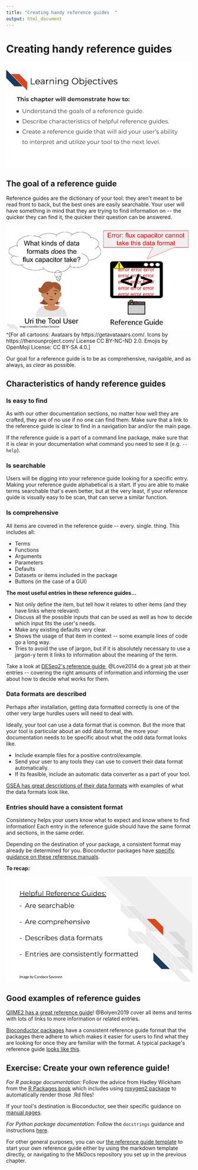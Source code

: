 ```yaml
---
title: "Creating handy reference guides  "
output: html_document
---
```




# Creating handy reference guides

<img src="resources/images/07-reference_guides_files/figure-html//1cd434bkLer_CJ04GzpsZwzeEA9gjc5Ho6QimiHPbyEg_gd422c5de97_0_48.png" title="This chapter will demonstrate how to: Understand the goals of a reference guide. Describe characteristics of helpful reference guides. Create a reference guide that will aid your user’s ability to interpret and utilize your tool to the next level." alt="This chapter will demonstrate how to: Understand the goals of a reference guide. Describe characteristics of helpful reference guides. Create a reference guide that will aid your user’s ability to interpret and utilize your tool to the next level."  />

## The goal of a reference guide

Reference guides are the dictionary of your tool: they aren't meant to be read front to back, but the best ones are easily searchable. Your user will have something in mind that they are trying to find information on -- the quicker they can find it, the quicker their question can be answered.

<img src="resources/images/07-reference_guides_files/figure-html//1cd434bkLer_CJ04GzpsZwzeEA9gjc5Ho6QimiHPbyEg_gcdcbd8d802_0_97.png" title="Uri the tool user has encountered an error in the tool that says Error flux capacitor cannot take this data format. This causes Uri to think of a question: What kinds of data formats does the flux capacitor take? This will lead Uri to look up flux capacitor in the reference guide." alt="Uri the tool user has encountered an error in the tool that says Error flux capacitor cannot take this data format. This causes Uri to think of a question: What kinds of data formats does the flux capacitor take? This will lead Uri to look up flux capacitor in the reference guide."  />
^[For all cartoons:     
Avataars by https://getavataaars.com/.   
Icons by https://thenounproject.com/ License CC BY-NC-ND 2.0.     
Emojis by OpenMoji License: CC BY-SA 4.0.]

Our goal for a reference guide is to be as comprehensive, navigable, and as always, as _clear_ as possible.

## Characteristics of handy reference guides

### Is easy to find

As with our other documentation sections, no matter how well they are crafted, they are of no use if no one can find them. Make sure that a link to the reference guide is clear to find in a navigation bar and/or the main page.

If the reference guide is a part of a command line package, make sure that it is clear in your documentation what command you need to see it (e.g. `--help`).

### Is searchable

Users will be digging into your reference guide looking for a specific entry. Making your reference guide alphabetical is a start. If you are able to make terms searchable that's even better, but at the very least, if your reference guide is visually easy to be scan, that can serve a similar function.

### Is comprehensive

All items are covered in the reference guide -- every. single. thing.
This includes all:

- Terms
- Functions
- Arguments
- Parameters
- Defaults
- Datasets or items included in the package
- Buttons (in the case of a GUI)

**The most useful entries in these reference guides...**  

- Not only define the item, but tell how it relates to other items (and they have links where relevant).
- Discuss all the possible inputs that can be used as well as how to decide which input fits the user's needs.
- Make any existing defaults very clear.
- Shows the usage of that item in context -- some example lines of code go a long way.
- Tries to avoid the use of jargon, but if it is absolutely necessary to use a jargon-y term it links to information about the meaning of the term.

Take a look at [DESeq2's reference guide](https://bioconductor.org/packages/release/bioc/manuals/DESeq2/man/DESeq2.pdf), @Love2014 do a great job at their entries -- covering the right amounts of information and informing the user about how to decide what works for them.

### Data formats are described

Perhaps after installation, getting data formatted correctly is one of the other very large hurdles users will need to deal with.

Ideally, your tool can use a data format that is common. But the more that your tool is particular about an odd data format, the more your documentation needs to be specific about what the odd data format looks like.

- Include example files for a positive control/example.
- Send your user to any tools they can use to convert their data format automatically.
- If its feasible, include an automatic data converter as a part of your tool.

[GSEA has great descriptions of their data formats](https://www.gsea-msigdb.org/gsea/doc/GSEAUserGuideTEXT.htm#_Loading_Data) with examples of what the data formats look like.

### Entries should have a consistent format

Consistency helps your users know what to expect and know where to find information! Each entry in the reference guide should have the same format and sections, in the same order.

Depending on the destination of your package, a consistent format may already be determined for you. Bioconductor packages have [specific guidance on these reference manuals](http://cran.fhcrc.org/doc/manuals/R-exts.html#Documenting-functions).

**To recap:**

<img src="resources/images/07-reference_guides_files/figure-html//1cd434bkLer_CJ04GzpsZwzeEA9gjc5Ho6QimiHPbyEg_gd2cd8e726d_0_0.png" title="Helpful Reference Guides: Are searchable. Are comprehensive. Describes data formats. Entries are consistently formatted." alt="Helpful Reference Guides: Are searchable. Are comprehensive. Describes data formats. Entries are consistently formatted."  />

## Good examples of reference guides

[QIIME2 has a great reference guide](https://docs.qiime2.org/2021.2/glossary/)! @Bolyen2019 cover all items and terms with lots of links to more information or related entries.

[Bioconductor packages](https://bioconductor.org/packages/3.12/bioc/) have a consistent reference guide format that the packages there adhere to which makes it easier for users to find what they are looking for once they are familiar with the format. A typical package's reference guide [looks like this](https://bioconductor.org/packages/3.12/bioc/manuals/GenomicRanges/man/GenomicRanges.pdf).

## Exercise: Create your own reference guide!

_For R package documentation:_
Follow the advice from Hadley Wickham from the [R Packages book](https://r-pkgs.org/man.html) which includes using [roxygen2 package](https://cran.r-project.org/web/packages/roxygen2/vignettes/roxygen2.html) to automatically render those .Rd files!

If your tool's destination is Bioconductor, see their specific guidance on [manual pages](https://bioconductor.org/developers/package-guidelines/#manpages).

_For Python package documentation:_
Follow the `docstrings` guidance and instructions [here](https://realpython.com/documenting-python-code/).

For other general purposes, you can our [the reference guide template](https://raw.githubusercontent.com/jhudsl/itcr-template-documentation/master/docs/reference_guide_template.md) to start your own reference guide either by using the markdown template directly, or navigating to the MkDocs repository you set up in the previous chapter.
